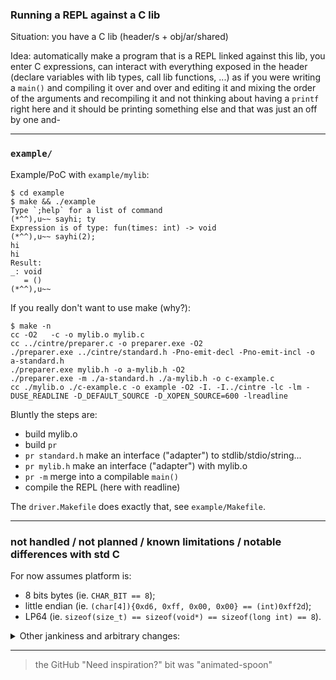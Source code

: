 ### Running a REPL against a C lib

Situation: you have a C lib (header/s + obj/ar/shared)

Idea: automatically make a program that is a REPL linked against this lib, you
enter C expressions, can interact with everything exposed in the header
(declare variables with lib types, call lib functions, ...) as if you were
writing a `main()` and compiling it over and over and editing it and mixing the order of the arguments and recompiling it and not thinking about having a `printf` right here and it should be printing something else and that was just an off by one and-

---

### `example/`

Example/PoC with `example/mylib`:
```console
$ cd example
$ make && ./example
Type `;help` for a list of command
(*^^),u~~ sayhi; ty
Expression is of type: fun(times: int) -> void
(*^^),u~~ sayhi(2);
hi
hi
Result:
_: void
   = ()
(*^^),u~~
```

If you really don't want to use make (why?):
```console
$ make -n
cc -O2   -c -o mylib.o mylib.c
cc ../cintre/preparer.c -o preparer.exe -O2
./preparer.exe ../cintre/standard.h -Pno-emit-decl -Pno-emit-incl -o a-standard.h
./preparer.exe mylib.h -o a-mylib.h -O2
./preparer.exe -m ./a-standard.h ./a-mylib.h -o c-example.c
cc ./mylib.o ./c-example.c -o example -O2 -I. -I../cintre -lc -lm -DUSE_READLINE -D_DEFAULT_SOURCE -D_XOPEN_SOURCE=600 -lreadline
```

Bluntly the steps are:
- build mylib.o
- build `pr`
- `pr standard.h` make an interface ("adapter") to stdlib/stdio/string...
- `pr mylib.h` make an interface ("adapter") with mylib.o
- `pr -m` merge into a compilable `main()`
- compile the REPL (here with readline)

The `driver.Makefile` does exactly that, see `example/Makefile`.

---

### not handled / not planned / known limitations / notable differences with std C

For now assumes platform is:
- 8 bits bytes (ie. `CHAR_BIT == 8`);
- little endian (ie. `(char[4]){0xd6, 0xff, 0x00, 0x00} == (int)0xff2d`);
- LP64 (ie. `sizeof(size_t) == sizeof(void*) == sizeof(long int) == 8`).

<details>
  <summary>Other jankiness and arbitrary changes:</summary>
  <ul>
    <li>current lexer doesn't handle insanely placed line continuation (eg. <code>#def\&lt;nl&gt;ine some</code> where <code>&lt;nl&gt;</code> is a literal new line)</li>
    <li>some exoteric declarations like <code>const a = 1</code> (C would assume it to be <code>int</code>)</li>
    <li>[forward] declaration of a function with <code>ret name()</code> (ie. "any params" syntax) or will be interpreted as <code>(void)</code></li>
    <li>va-args function</li>
    <li>base of a subscript expression must be the pointer, and the offset must be integral (ie. no <code>2["abc"]</code>)</li>
    <li>function call has at most 15 arguments</li>
    <li>octal constants are written with the <code>0o</code> prefix, and so <code>042 == 42 == '&ast;'</code></li>
    <li>character literals are of type <code>char</code> (instead of <code>int</code>)</li>
  </ul>
</details>

---

> the GitHub "Need inspiration?" bit was "animated-spoon"
